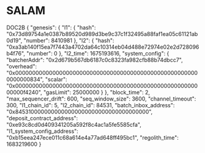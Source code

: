 # SALAM
DOC2B
{
  "genesis": {
    "l1": {
      "hash": "0x73d89754a1e0387b89520d989d3be9c37c1f32495a88faf1ea05c61121ab0d19",
      "number": 8410981
    },
    "l2": {
      "hash": "0xa3ab140f15ea7f7443a4702da64c10314eb04d488e72974e02e2d728096b4f76",
      "number": 0
    },
    "l2_time": 1675193616,
    "system_config": {
      "batcherAddr": "0x2d679b567db6187c0c8323fa982cfb88b74dbcc7",
      "overhead": "0x0000000000000000000000000000000000000000000000000000000000000834",
      "scalar": "0x00000000000000000000000000000000000000000000000000000000000f4240",
      "gasLimit": 25000000
    }
  },
  "block_time": 2,
  "max_sequencer_drift": 600,
  "seq_window_size": 3600,
  "channel_timeout": 300,
  "l1_chain_id": 5,
  "l2_chain_id": 84531,
  "batch_inbox_address": "0x8453100000000000000000000000000000000000",
  "deposit_contract_address": "0xe93c8cd0d409341205a592f8c4ac1a5fe5585cfa",
  "l1_system_config_address": "0xb15eea247ece011c68a614e4a77ad648ff495bc1",
  "regolith_time": 1683219600
}
